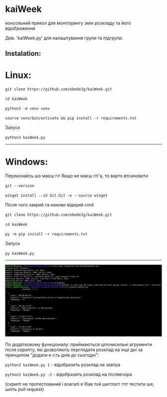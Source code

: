 # kaiWeek
консольний прикол для моніторингу змін розкладу та його відображення

Див. 'kaiWeek.py' для налаштування групи та підгрупи. 

## Instalation:


# Linux:

`git clone https://github.com/ebede2g/kaiWeek.git`

`cd kaiWeek`

`python3 -m venv venv`

`source venv/bin/activate && pip install -r requirements.txt`


Запуск 

`python3 kaiWeek.py`

----

# Windows:
Переконайсь шо маєш гіт Якщо не маєш гіт'а, то варто втсановити

`git --version`

`winget install --id Git.Git -e --source winget`

Після чого закрий та наново відкрий cmd

`git clone https://github.com/ebede2g/kaiWeek.git`

`cd kaiWeek`

`py -m pip install -r requirements.txt`


Запуск 

`py kaiWeek.py`

----




![Alt text](./Screenshot_20250218_210921.png)

По додатковому функціоналу: приймаються цілочисельні агрументи після скрипту, які дозволяють перглядати розклад на інші дні за принципом "додати к-сть днів до сьогодні":

`python3 kaiWeek.py 1` - відобразить розклад на завтра

`python3 kaiWeek.py -2` - відобразить розклад на післявчора


(скрипт не протестований і взагалі я їбав той шитпост гпт тестити ше, шліть pull request)
